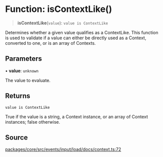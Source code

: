 # Function: isContextLike()

> **isContextLike**(`value`): `value is ContextLike`

Determines whether a given value qualifies as a ContextLike. This function is used to validate
if a value can either be directly used as a Context, converted to one, or is an array of Contexts.

## Parameters

• **value**: `unknown`

The value to evaluate.

## Returns

`value is ContextLike`

True if the value is a string, a Context instance, or an array of Context instances; false otherwise.

## Source

[packages/core/src/events/input/load/docs/context.ts:72](https://github.com/VictorS67/encre/blob/c09849eb59af073bf23be826a912f2ba4f635f93/packages/core/src/events/input/load/docs/context.ts#L72)
